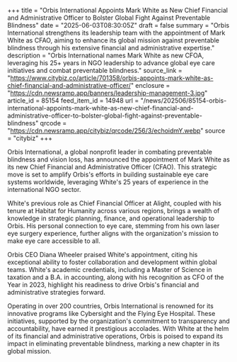 +++
title = "Orbis International Appoints Mark White as New Chief Financial and Administrative Officer to Bolster Global Fight Against Preventable Blindness"
date = "2025-06-03T08:30:05Z"
draft = false
summary = "Orbis International strengthens its leadership team with the appointment of Mark White as CFAO, aiming to enhance its global mission against preventable blindness through his extensive financial and administrative expertise."
description = "Orbis International names Mark White as new CFOA, leveraging his 25+ years in NGO leadership to advance global eye care initiatives and combat preventable blindness."
source_link = "https://www.citybiz.co/article/701358/orbis-appoints-mark-white-as-chief-financial-and-administrative-officer/"
enclosure = "https://cdn.newsramp.app/banners/leadership-management-3.jpg"
article_id = 85154
feed_item_id = 14948
url = "/news/202506/85154-orbis-international-appoints-mark-white-as-new-chief-financial-and-administrative-officer-to-bolster-global-fight-against-preventable-blindness"
qrcode = "https://cdn.newsramp.app/citybiz/qrcode/256/3/echoidmY.webp"
source = "citybiz"
+++

<p>Orbis International, a global nonprofit leader in combating preventable blindness and vision loss, has announced the appointment of Mark White as its new Chief Financial and Administrative Officer (CFAO). This strategic move is set to amplify Orbis's efforts in building sustainable eye care systems worldwide, leveraging White's 25 years of experience in the international NGO sector.</p><p>White's previous role as Chief Financial Officer at Alight, coupled with his tenure at Habitat for Humanity across various regions, brings a wealth of knowledge in strategic planning, finance, and operational leadership to Orbis. His personal connection to eye care, stemming from his own laser eye surgery experience, further aligns with the organization's mission to make eye care accessible to all.</p><p>Orbis CEO Diana Wheeler praised White's appointment, citing his exceptional ability to foster collaboration and development within global teams. White's academic credentials, including a Master of Science in taxation and a B.A. in accounting, along with his recognition as CFO of the Year in 2023, highlight his readiness to drive Orbis's financial and administrative strategies forward.</p><p>Operating in over 200 countries, Orbis International is renowned for its innovative programs like Cybersight and the Flying Eye Hospital. These initiatives, supported by the organization's commitment to transparency and accountability, have earned it prestigious accolades. With White at the helm of its financial and administrative operations, Orbis is poised to expand its impact in eliminating preventable blindness, marking a new chapter in its global mission.</p>